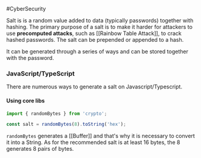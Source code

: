 
#CyberSecurity

Salt is is a random value added to data (typically passwords) together with hashing. The primary purpose of a salt is to make it harder for attackers to use **precomputed attacks**, such as [[Rainbow Table Attack]], to crack hashed passwords. The salt can be prepended or appended to a hash.

It can be generated through a series of ways and can be stored together with the password.

### JavaScript/TypeScript

There are numerous ways to generate a salt on Javascript/Typescript.
#### Using core libs

```typescript
import { randomBytes } from 'crypto';

const salt = randomBytes(8).toString('hex');
```

`randomBytes` generates a [[Buffer]] and that's why it is necessary to convert it into a String. As for the recommended salt is at least 16 bytes, the 8 generates 8 pairs of bytes.
